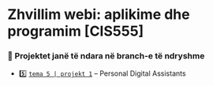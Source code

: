 # Zhvillim webi: aplikime dhe programim [CIS555]

### 📂 Projektet janë të ndara në branch-e të ndryshme
- 5️⃣ [`tema 5 | projekt 1`](https://github.com/sayjin93/ZhvillimWebi/tree/tema5) – Personal Digital Assistants
